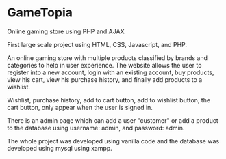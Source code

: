 # GameTopia
Online gaming store using PHP and AJAX

First large scale project using HTML, CSS, Javascript, and PHP.

An online gaming store with multiple products classified by brands and categories to help in user experience. The website allows the user to register into a new account, login with an existing account, buy products, view his cart, view his purchase history, and finally add products to a wishlist.

Wishlist, purchase history, add to cart button, add to wishlist button, the cart button, only appear when the user is signed in.

There is an admin page which can add a user "customer" or add a product to the database using username: admin, and password: admin.

The whole project was developed using vanilla code and the database was developed using mysql using xampp.
